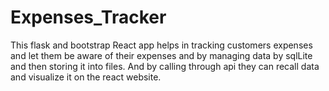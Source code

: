# Expenses_Tracker
This flask and bootstrap React app helps in tracking customers expenses and let them be aware of their expenses and by managing data by sqlLite and then storing it into files. And by calling through api they can recall data and visualize it on the react website.

